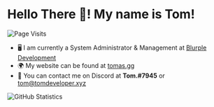 # Hello There 👋! My name is Tom!
![Page Visits](https://komarev.com/ghpvc/?username=TomSmith-Developer&color=orange)

- 🖥 I am currently a System Administrator & Management at [Blurple Development](https://blurpledev.com)
- 🌍 My website can be found at [tomas.gg](https://tomas.gg)
- 📨 You can contact me on Discord at **Tom.#7945** or [tom@tomdeveloper.xyz](mailto:tom@tomdeveloper.xyz)

![GitHub Statistics](https://github-readme-stats.vercel.app/api?username=TomSmith-Developer&theme=dracula&count_private=true&show_icons=true)
